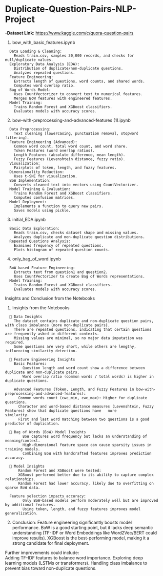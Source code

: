 # Duplicate-Question-Pairs-NLP-Project

-**Dataset Link:** https://www.kaggle.com/c/quora-question-pairs
1. bow_with_basic_features.ipynb
```
  Data Loading & Cleaning:
  	Reads train.csv, samples 30,000 records, and checks for null/duplicate values.
  Exploratory Data Analysis (EDA):
  	Distribution of duplicate/non-duplicate questions.
  	Analyzes repeated questions.
  Feature Engineering:
  	Extracts length of questions, word counts, and shared words.
  	Computes word overlap ratio.
  Bag of Words Model:
  	Uses CountVectorizer to convert text to numerical features.
  	Merges BoW features with engineered features.
  Model Training:
  	Trains Random Forest and XGBoost classifiers.
  	Evaluates models with accuracy scores.
```
2. bow-with-preprocessing-and-advanced-features (1).ipynb
```
  Data Preprocessing:
  	Text cleaning (lowercasing, punctuation removal, stopword filtering).
  Feature Engineering (Advanced):
  	Common word count, total word count, and word share.
  	Token Features (word overlap ratios).
  	Length Features (absolute difference, mean length).
  	Fuzzy Features (Levenshtein distance, fuzzy ratio).
  Visualization:
  	Pairplots of token, length, and fuzzy features.
  Dimensionality Reduction:
  	Uses t-SNE for visualization.
  BoW Implementation:
  	Converts cleaned text into vectors using CountVectorizer.
  Model Training & Evaluation:
  	Trains Random Forest and XGBoost classifiers.
  	Computes confusion matrices.
  Model Deployment:
  	Implements a function to query new pairs.
  	Saves models using pickle.
```
3. initial_EDA.ipynb
```
  Basic Data Exploration:
  	Reads train.csv, checks dataset shape and missing values.
  	Analyzes duplicate and non-duplicate question distributions.
  Repeated Questions Analysis:
  	Examines frequency of repeated questions.
  	Plots histogram of repeated question counts.
```
4. only_bag_of_word.ipynb
```
  BoW-based Feature Engineering:
  	Extracts text from question1 and question2.	
  	Uses CountVectorizer to create Bag of Words representations.
  Model Training:
  	Trains Random Forest and XGBoost classifiers.
  	Evaluates models with accuracy scores.
```
Insights and Conclusion from the Notebooks
1. Insights from the Notebooks

```
  🔹 Data Insights
  	The dataset contains duplicate and non-duplicate question pairs, with class imbalance (more non-duplicate pairs).
  	There are repeated questions, indicating that certain questions are frequently asked in different contexts.
  	Missing values are minimal, so no major data imputation was required.
  	Some questions are very short, while others are lengthy, influencing similarity detection.

  🔹 Feature Engineering Insights
    Basic Features:
    	Question length and word count show a difference between duplicate and non-duplicate pairs.
    	Word overlap ratio (common words / total words) is higher in duplicate questions.
  
    Advanced Features (Token, Length, and Fuzzy Features in bow-with-preprocessing-and-advanced-features):
      Common words count (cwc_min, cwc_max): Higher for duplicate questions.
  	  Character and word-based distance measures (Levenshtein, Fuzzy Features) show that duplicate questions have 	more           similarity.
      First and last word matching between two questions is a good predictor of duplication.
  
  🔹 Bag of Words (BoW) Model Insights
    	BoW captures word frequency but lacks an understanding of meaning/context.
    	High-dimensional feature space can cause sparsity issues in training models.
    	Combining BoW with handcrafted features improves prediction accuracy.
  
  🔹 Model Insights
      Random Forest and XGBoost were tested:
  	  XGBoost performed better due to its ability to capture complex relationships.
  	  Random Forest had lower accuracy, likely due to overfitting on sparse BoW data.
  
  Feature selection impacts accuracy:
    	Only BoW-based models perform moderately well but are improved by additional features.
    	Using token, length, and fuzzy features improves model generalization.
```
2. Conclusion: 
  Feature engineering significantly boosts model performance.
  BoW is a good starting point, but it lacks deep semantic understanding (TF-IDF or Word Embeddings like Word2Vec/BERT        could improve results).
  XGBoost is the best-performing model, making it a strong candidate for final deployment.

  Further improvements could include:  
    	Adding TF-IDF features to balance word importance.
    	Exploring deep learning models (LSTMs or transformers).
    	Handling class imbalance to prevent bias toward non-duplicate questions.



